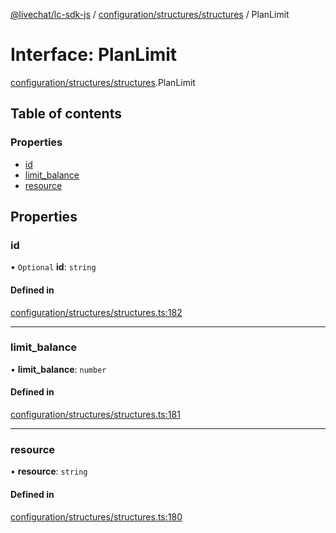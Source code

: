 [@livechat/lc-sdk-js](../README.md) / [configuration/structures/structures](../modules/configuration_structures_structures.md) / PlanLimit

# Interface: PlanLimit

[configuration/structures/structures](../modules/configuration_structures_structures.md).PlanLimit

## Table of contents

### Properties

- [id](configuration_structures_structures.PlanLimit.md#id)
- [limit\_balance](configuration_structures_structures.PlanLimit.md#limit_balance)
- [resource](configuration_structures_structures.PlanLimit.md#resource)

## Properties

### id

• `Optional` **id**: `string`

#### Defined in

[configuration/structures/structures.ts:182](https://github.com/livechat/lc-sdk-js/blob/10347df/src/configuration/structures/structures.ts#L182)

___

### limit\_balance

• **limit\_balance**: `number`

#### Defined in

[configuration/structures/structures.ts:181](https://github.com/livechat/lc-sdk-js/blob/10347df/src/configuration/structures/structures.ts#L181)

___

### resource

• **resource**: `string`

#### Defined in

[configuration/structures/structures.ts:180](https://github.com/livechat/lc-sdk-js/blob/10347df/src/configuration/structures/structures.ts#L180)
